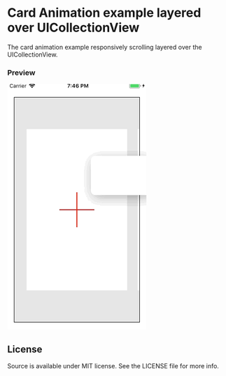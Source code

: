 # Card Animation example layered over UICollectionView

The card animation example responsively scrolling layered over the UICollectionView.

### Preview
![preview](overlay-card.gif)


License
---
Source is available under MIT license. See the LICENSE file for more info.
